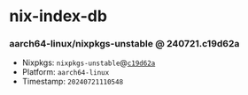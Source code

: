 # nix-index-db
### aarch64-linux/nixpkgs-unstable @ 240721.c19d62a
- Nixpkgs: `nixpkgs-unstable`@[`c19d62a`](https://github.com/NixOS/nixpkgs/commit/c19d62ad2265b16e2199c5feb4650fe459ca1c46)
- Platform: `aarch64-linux`
- Timestamp: `20240721110548`
